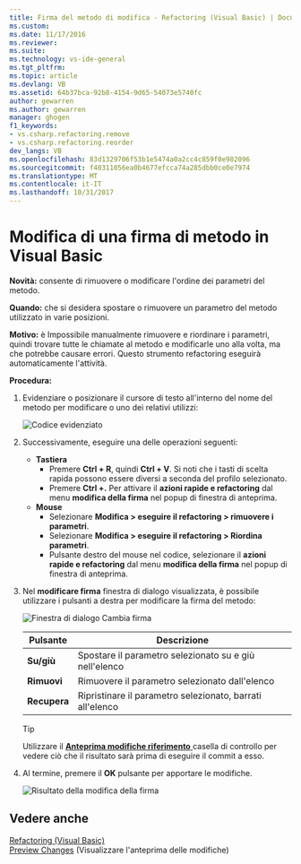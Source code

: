 ```yaml
---
title: Firma del metodo di modifica - Refactoring (Visual Basic) | Documenti Microsoft
ms.custom: 
ms.date: 11/17/2016
ms.reviewer: 
ms.suite: 
ms.technology: vs-ide-general
ms.tgt_pltfrm: 
ms.topic: article
ms.devlang: VB
ms.assetid: 64b37bca-92b8-4154-9d65-54073e5740fc
author: gewarren
ms.author: gewarren
manager: ghogen
f1_keywords:
- vs.csharp.refactoring.remove
- vs.csharp.refactoring.reorder
dev_langs: VB
ms.openlocfilehash: 83d1329706f53b1e5474a0a2cc4c859f0e982096
ms.sourcegitcommit: f40311056ea0b4677efcca74a285dbb0ce0e7974
ms.translationtype: MT
ms.contentlocale: it-IT
ms.lasthandoff: 10/31/2017
---
```

# <a name="change-a-method-signature-in-visual-basic"></a>Modifica di una firma di metodo in Visual Basic
**Novità:** consente di rimuovere o modificare l'ordine dei parametri del metodo.

**Quando:** che si desidera spostare o rimuovere un parametro del metodo utilizzato in varie posizioni.  

**Motivo:** è Impossibile manualmente rimuovere e riordinare i parametri, quindi trovare tutte le chiamate al metodo e modificarle uno alla volta, ma che potrebbe causare errori.  Questo strumento refactoring eseguirà automaticamente l'attività.

**Procedura:**

1. Evidenziare o posizionare il cursore di testo all'interno del nome del metodo per modificare o uno dei relativi utilizzi:

   ![Codice evidenziato](media/changesignature_highlight.png)

1. Successivamente, eseguire una delle operazioni seguenti:
   * **Tastiera**
     * Premere **Ctrl + R**, quindi **Ctrl + V**.  Si noti che i tasti di scelta rapida possono essere diversi a seconda del profilo selezionato.
     * Premere **Ctrl +.** Per attivare il **azioni rapide e refactoring** dal menu **modifica della firma** nel popup di finestra di anteprima.
   * **Mouse**
     * Selezionare **Modifica > eseguire il refactoring > rimuovere i parametri**.
     * Selezionare **Modifica > eseguire il refactoring > Riordina parametri**.
     * Pulsante destro del mouse nel codice, selezionare il **azioni rapide e refactoring** dal menu **modifica della firma** nel popup di finestra di anteprima.

1. Nel **modificare firma** finestra di dialogo visualizzata, è possibile utilizzare i pulsanti a destra per modificare la firma del metodo:

   ![Finestra di dialogo Cambia firma](media/changesignature_dialog.png)

   | Pulsante | Descrizione
   | ------ | ---
   | **Su/giù** | Spostare il parametro selezionato su e giù nell'elenco
   | **Rimuovi**  | Rimuovere il parametro selezionato dall'elenco
   | **Recupera** | Ripristinare il parametro selezionato, barrati all'elenco

   > [!TIP]
   > Utilizzare il [ **Anteprima modifiche riferimento** ](../../ide/preview-changes.md) casella di controllo per vedere ciò che il risultato sarà prima di eseguire il commit a esso.

1. Al termine, premere il **OK** pulsante per apportare le modifiche.

   ![Risultato della modifica della firma](media/changesignature_result.png)

## <a name="see-also"></a>Vedere anche  
[Refactoring (Visual Basic)](../refactoring-vb.md)  
[Preview Changes](../../ide/preview-changes.md) (Visualizzare l'anteprima delle modifiche)